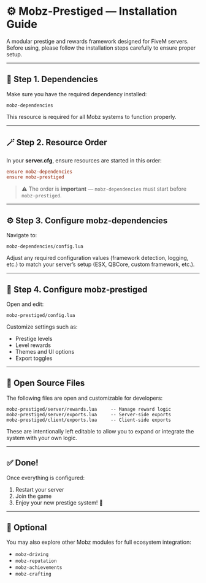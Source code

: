 # ⚙️ Mobz-Prestiged — Installation Guide

A modular prestige and rewards framework designed for FiveM servers.  
Before using, please follow the installation steps carefully to ensure proper setup.

---

## 🧩 Step 1. Dependencies

Make sure you have the required dependency installed:  
```
mobz-dependencies
```

This resource is required for all Mobz systems to function properly.

---

## 🪄 Step 2. Resource Order

In your **server.cfg**, ensure resources are started in this order:
```cfg
ensure mobz-dependencies
ensure mobz-prestiged
```

> ⚠️ The order is **important** — `mobz-dependencies` must start before `mobz-prestiged`.

---

## ⚙️ Step 3. Configure mobz-dependencies

Navigate to:
```
mobz-dependencies/config.lua
```
Adjust any required configuration values (framework detection, logging, etc.) to match your server’s setup (ESX, QBCore, custom framework, etc.).

---

## 🧠 Step 4. Configure mobz-prestiged

Open and edit:
```
mobz-prestiged/config.lua
```
Customize settings such as:
- Prestige levels  
- Level rewards  
- Themes and UI options  
- Export toggles  

---

## 📂 Open Source Files

The following files are open and customizable for developers:
```
mobz-prestiged/server/rewards.lua     -- Manage reward logic
mobz-prestiged/server/exports.lua     -- Server-side exports
mobz-prestiged/client/exports.lua     -- Client-side exports
```

These are intentionally left editable to allow you to expand or integrate the system with your own logic.

---

## ✅ Done!

Once everything is configured:
1. Restart your server  
2. Join the game  
3. Enjoy your new prestige system! 🎉  

---

## 🧾 Optional

You may also explore other Mobz modules for full ecosystem integration:
- `mobz-driving`
- `mobz-reputation`
- `mobz-achievements`
- `mobz-crafting`
